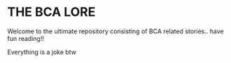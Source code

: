 # THE BCA LORE

Welcome to the ultimate repository consisting of BCA related stories.. have fun reading!!

Everything is a joke btw
